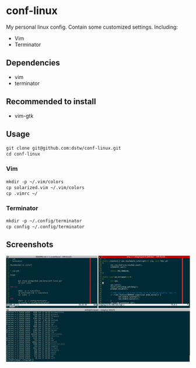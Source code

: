 # conf-linux

My personal linux config. Contain some customized settings. Including:

* Vim
* Terminator

Dependencies
------------

* vim
* terminator

Recommended to install
----------------------

* vim-gtk

Usage
-----

	git clone git@github.com:dstw/conf-linux.git
	cd conf-linux

### Vim

	mkdir -p ~/.vim/colors
	cp solarized.vim ~/.vim/colors
	cp .vimrc ~/

### Terminator

	mkdir -p ~/.config/terminator
	cp config ~/.config/terminator

Screenshots
-----------

![terminal](https://github.com/dstw/conf-linux/raw/master/screenshots/terminal.png)
